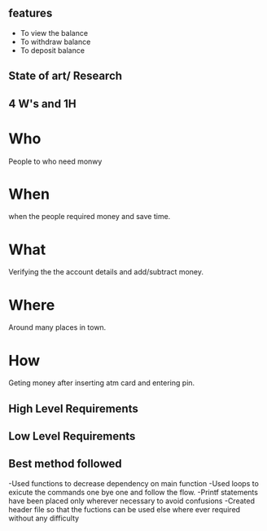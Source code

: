## features
- To view the balance
- To withdraw balance
- To deposit balance

## State of art/ Research

## 4 W's and 1H
# Who
People to who need monwy
# When
when the people required money and save time.
# What
Verifying the the account details and add/subtract money.
# Where
Around many places in town.
# How
Geting money after inserting atm card and entering pin.

## High Level Requirements

## Low Level Requirements

## Best method followed
-Used functions to decrease dependency on main function
-Used loops to exicute the commands one bye one and follow the flow.
-Printf statements have been placed only wherever necessary to avoid confusions
-Created header file so that the fuctions can be used else where ever required without any difficulty

